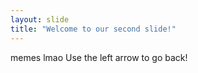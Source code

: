 ```yaml
---
layout: slide
title: "Welcome to our second slide!"
---
```

memes lmao
Use the left arrow to go back!
